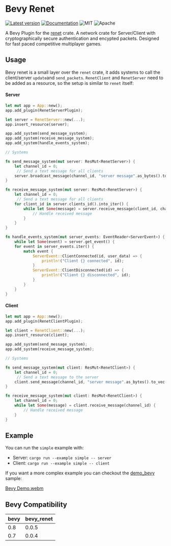 # Bevy Renet
[![Latest version](https://img.shields.io/crates/v/bevy_renet.svg)](https://crates.io/crates/bevy_renet)
[![Documentation](https://docs.rs/bevy_renet/badge.svg)](https://docs.rs/bevy_renet)
![MIT](https://img.shields.io/badge/license-MIT-blue.svg)
![Apache](https://img.shields.io/badge/license-Apache-blue.svg)

A Bevy Plugin for the [renet](https://github.com/lucaspoffo/renet) crate.
A network crate for Server/Client with cryptographically secure authentication and encypted packets.
Designed for fast paced competitive multiplayer games.

## Usage
Bevy renet is a small layer over the `renet` crate, it adds systems to call the client/server `update`and `send_packets`. `RenetClient` and `RenetServer` need to be added as a resource, so the setup is similar to `renet` itself:

#### Server
```rust
let mut app = App::new();
app.add_plugin(RenetServerPlugin);

let server = RenetServer::new(...);
app.insert_resource(server);

app.add_system(send_message_system);
app.add_system(receive_message_system);
app.add_system(handle_events_system);

// Systems

fn send_message_system(mut server: ResMut<RenetServer>) {
    let channel_id = 0;
     // Send a text message for all clients
    server.broadcast_message(channel_id, "server message".as_bytes().to_vec());
}

fn receive_message_system(mut server: ResMut<RenetServer>) {
    let channel_id = 0;
     // Send a text message for all clients
    for client_id in server.clients_id().into_iter() {
        while let Some(message) = server.receive_message(client_id, channel_id) {
            // Handle received message
        }
    }
}

fn handle_events_system(mut server_events: EventReader<ServerEvent>) {
    while let Some(event) = server.get_event() {
    for event in server_events.iter() {
        match event {
            ServerEvent::ClientConnected(id, user_data) => {
                println!("Client {} connected", id);
            }
            ServerEvent::ClientDisconnected(id) => {
                println!("Client {} disconnected", id);
            }
        }
    }
}
```

#### Client
```rust
let mut app = App::new();
app.add_plugin(RenetClientPlugin);

let client = RenetClient::new(...);
app.insert_resource(client);

app.add_system(send_message_system);
app.add_system(receive_message_system);

// Systems

fn send_message_system(mut client: ResMut<RenetClient>) {
    let channel_id = 0;
     // Send a text message to the server
    client.send_message(channel_id, "server message".as_bytes().to_vec());
}

fn receive_message_system(mut client: ResMut<RenetClient>) {
    let channel_id = 0;
    while let Some(message) = client.receive_message(channel_id) {
        // Handle received message
    }
}
```

## Example

You can run the `simple` example with:
* Server: `cargo run --example simple -- server`
* Client: `cargo run --example simple -- client`

If you want a more complex example you can checkout the [demo_bevy](https://github.com/lucaspoffo/renet/tree/master/demo_bevy) sample:

[Bevy Demo.webm](https://user-images.githubusercontent.com/35241085/180664609-f8c969e0-d313-45c0-9c04-8a116896d0bd.webm)

## Bevy Compatibility

|bevy|bevy_renet|
|---|---|
|0.8|0.0.5|
|0.7|0.0.4|
